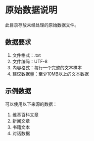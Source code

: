 # 原始数据说明

此目录存放未经处理的原始数据文件。

## 数据要求

1. 文件格式：.txt
2. 文件编码：UTF-8
3. 内容格式：每行一个完整的文本样本
4. 建议数据量：至少10MB以上的文本数据

## 示例数据
可以使用以下来源的数据：
1. 维基百科文章
2. 新闻文章
3. 书籍文本
4. 对话数据 